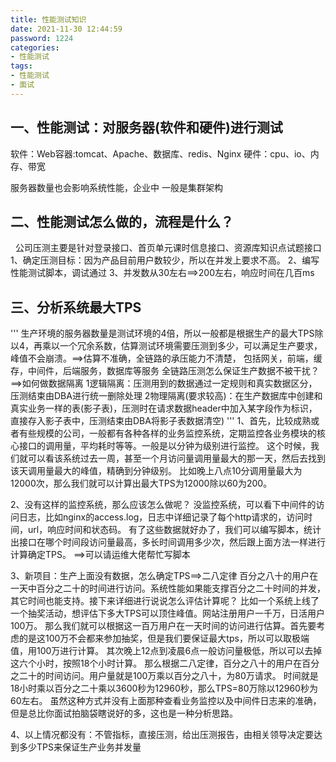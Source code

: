 ```yaml
---
title: 性能测试知识
date: 2021-11-30 12:44:59
password: 1224
categories: 
- 性能测试
tags: 
- 性能测试
- 面试
---
```

## 一、性能测试：对服务器(软件和硬件)进行测试
软件：Web容器:tomcat、Apache、数据库、redis、Nginx
硬件：cpu、io、内存、带宽

服务器数量也会影响系统性能，企业中 一般是集群架构
  
## 二、性能测试怎么做的，流程是什么？
  &nbsp;&nbsp;公司压测主要是针对登录接口、首页单元课时信息接口、资源库知识点试题接口
  1、确定压测目标：因为产品目前用户数较少，所以在并发上要求不高。
  2、编写性能测试脚本，调试通过
  3、并发数从30左右==>200左右，响应时间在几百ms

## 三、分析系统最大TPS
'''
生产环境的服务器数量是测试环境的4倍，所以一般都是根据生产的最大TPS除以4，再乘以一个冗余系数，估算测试环境需要压测到多少，可以满足生产要求，峰值不会崩溃。==>估算不准确，全链路的承压能力不清楚，
包括网关，前端，缓存，中间件，后端服务，数据库等服务
全链路压测怎么保证生产数据不被干扰？==>如何做数据隔离
   1逻辑隔离：压测用到的数据通过一定规则和真实数据区分，压测结束由DBA进行统一删除处理
   2物理隔离(要求较高)：在生产数据库中创建和真实业务一样的表(影子表)，压测时在请求数据header中加入某字段作为标识，直接存入影子表中，压测结束由DBA将影子表数据清空)
'''
1、首先，比较成熟或者有些规模的公司，一般都有各种各样的业务监控系统，定期监控各业务模块的核心接口的调用量，平均耗时等等。一般是以分钟为级别进行监控。
这个时候，我们就可以看该系统过去一周，甚至一个月访问量调用量最大的那一天，然后去找到该天调用量最大的峰值，精确到分钟级别。
比如晚上八点10分调用量最大为12000次，那么我们就可以计算出最大TPS为12000除以60为200。

2、没有这样的监控系统，那么应该怎么做呢？
没监控系统，可以看下中间件的访问日志，比如nginx的access.log，日志中详细记录了每个http请求的，访问时间，url，响应时间和状态码。
有了这些数据就好办了，我们可以编写脚本，统计出接口在哪个时间段访问量最高，多长时间调用多少次，然后跟上面方法一样进行计算确定TPS。 ==>可以请运维大佬帮忙写脚本

3、新项目：生产上面没有数据，怎么确定TPS==>二八定律
   百分之八十的用户在一天中百分之二十的时间进行访问。系统性能如果能支撑百分之二十时间的并发，其它时间也能支持。接下来详细进行说说怎么评估计算呢？
比如一个系统上线了一个抽奖活动，想评估下多大TPS可以顶住峰值。网站注册用户一千万，日活用户100万。
那么我们就可以根据这一百万用户在一天时间的访问进行估算。首先要考虑的是这100万不会都来参加抽奖，但是我们要保证最大tps，所以可以取极端值，用100万进行计算。
其次晚上12点到凌晨6点一般访问量极低，所以可以去掉这六个小时，按照18个小时计算。
那么根据二八定律，百分之八十的用户在百分之二十的时间访问。用户量就是100万乘以百分之八十，为80万请求。
时间就是18小时乘以百分之二十乘以3600秒为12960秒，那么TPS=80万除以12960秒为60左右。
虽然这种方式并没有上面那种查看业务监控以及中间件日志来的准确，但是总比你面试拍脑袋瞎说好的多，这也是一种分析思路。

4、以上情况都没有：不管指标，直接压测，给出压测报告，由相关领导决定要达到多少TPS来保证生产业务并发量